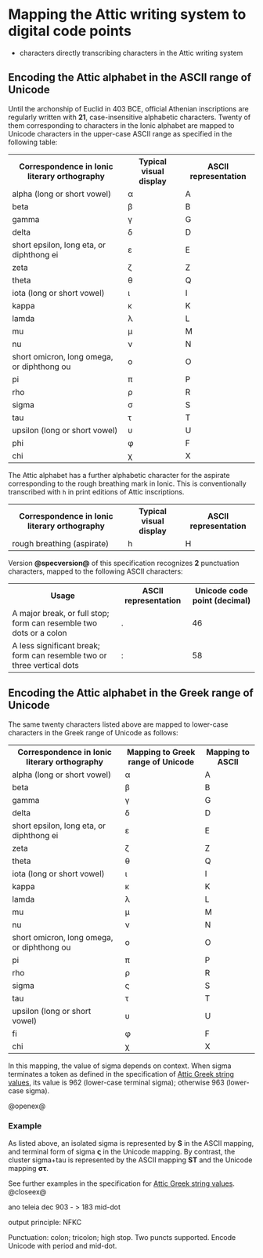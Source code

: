 # Mapping the Attic writing system to digital code points

- characters directly transcribing characters in the Attic writing system


## Encoding the Attic alphabet in the ASCII range of Unicode

Until the archonship of Euclid in 403 BCE, official Athenian inscriptions are regularly written with <strong concordion:assertEquals="countAlphas()">21</strong>, case-insensitive alphabetic characters.  Twenty of them corresponding to characters in the Ionic alphabet are mapped to Unicode characters in the upper-case ASCII range as specified in the following table:

<table concordion:execute="#result = asciiForU(#src)">

<tr>
  <th>Correspondence in Ionic literary orthography </th>
   <th concordion:set="#src">Typical visual display</th>
  <th concordion:assertEquals="#result">ASCII representation</th>
</tr>
<tr><td>alpha (long or short vowel)</td><td>α</td><td>A</td></tr>
<tr><td>beta</td><td>β</td><td>B</td></tr>
<tr><td>gamma</td><td>γ</td><td>G</td></tr>
<tr><td>delta</td><td>δ</td><td>D</td></tr>
<tr><td>short epsilon, long eta, or diphthong ei</td><td>ε</td><td>E</td></tr>
<tr><td>zeta</td><td>ζ</td><td>Z</td></tr>
<tr><td>theta</td><td>θ</td><td>Q</td></tr>
<tr><td>iota (long or short vowel)</td><td>ι</td><td>I</td></tr>
<tr><td>kappa</td><td>κ</td><td>K</td></tr>
<tr><td>lamda</td><td>λ</td><td>L</td></tr>
<tr><td>mu</td><td>μ</td><td>M</td></tr>
<tr><td>nu</td><td>ν</td><td>N</td></tr>
<tr><td>short omicron, long omega, or diphthong ou</td><td>ο</td><td>O</td></tr>
<tr><td>pi</td><td>π</td><td>P</td></tr>
<tr><td>rho</td><td>ρ</td><td>R</td></tr>
<tr><td>sigma</td><td>σ</td><td>S</td></tr>
<tr><td>tau</td><td>τ</td><td>T</td></tr>
<tr><td>upsilon (long or short vowel)</td><td>υ</td><td>U</td></tr>
<tr><td>phi</td><td>φ</td><td>F</td></tr>
<tr><td>chi</td><td>χ</td><td>X</td></tr>
</table>

The Attic alphabet has a further alphabetic character for the aspirate corresponding to the rough breathing mark in Ionic.  This is conventionally  transcribed with `h` in print editions of Attic inscriptions.

<table  concordion:execute="#result = getRoughBreathing()">
<tr>
  <th>Correspondence in Ionic literary orthography </th>
   <th >Typical visual display</th>
  <th concordion:assertEquals="#result">ASCII representation</th>
</tr>
<tr><td>rough breathing (aspirate)</td><td>h</td><td>H</td></tr>
</table>

Version <strong>@specversion@</strong> of this specification recognizes <strong concordion:assertEquals="countPuncts()">2</strong> punctuation characters, mapped to the following ASCII characters:

<table concordion:execute="#result = codePoint(#src)">

<tr>
  <th>Usage </th>
   <th concordion:set="#src">ASCII representation</th>
  <th concordion:assertEquals="#result">Unicode code point (decimal)</th>
</tr>
<tr><td>A major break, or full stop; form can resemble two dots or a colon</td><td>.</td><td>46</td></tr>
<tr><td>A less significant break; form can resemble two or three vertical dots </td><td>:</td><td>58</td></tr>
</table>





## Encoding the Attic alphabet in the Greek range of Unicode

The same twenty characters listed above are mapped to lower-case characters in the Greek range of Unicode as follows:

<table concordion:execute="#result = uForAscii(#src)">

<tr>
  <th>Correspondence in Ionic literary orthography </th>
  <th concordion:assertEquals="#result">Mapping to Greek range of Unicode</th>
   <th concordion:set="#src">Mapping to ASCII</th>

</tr>
<tr><td>alpha (long or short vowel)</td><td>α</td><td>A</td></tr>
<tr><td>beta</td><td>β</td><td>B</td></tr>
<tr><td>gamma</td><td>γ</td><td>G</td></tr>
<tr><td>delta</td><td>δ</td><td>D</td></tr>
<tr><td>short epsilon, long eta, or diphthong ei</td><td>ε</td><td>E</td></tr>
<tr><td>zeta</td><td>ζ</td><td>Z</td></tr>
<tr><td>theta</td><td>θ</td><td>Q</td></tr>
<tr><td>iota (long or short vowel)</td><td>ι</td><td>I</td></tr>
<tr><td>kappa</td><td>κ</td><td>K</td></tr>
<tr><td>lamda</td><td>λ</td><td>L</td></tr>
<tr><td>mu</td><td>μ</td><td>M</td></tr>
<tr><td>nu</td><td>ν</td><td>N</td></tr>
<tr><td>short omicron, long omega, or diphthong ou</td><td>ο</td><td>O</td></tr>
<tr><td>pi</td><td>π</td><td>P</td></tr>
<tr><td>rho</td><td>ρ</td><td>R</td></tr>
<tr><td>sigma</td><td>ς</td><td>S</td></tr>
<tr><td>tau</td><td>τ</td><td>T</td></tr>
<tr><td>upsilon (long or short vowel)</td><td>υ</td><td>U</td></tr>
<tr><td>fi</td><td>φ</td><td>F</td></tr>
<tr><td>chi</td><td>χ</td><td>X</td></tr>
</table>

In this mapping, the value of sigma depends on context.  When sigma terminates a token as defined in the specification of [Attic Greek string values](AtticString.html), its value is 962 (lower-case terminal sigma);  otherwise 963 (lower-case sigma).

@openex@

### Example

As listed above, an isolated sigma is represented by <strong concordion:set="#terminal">S</strong> in the ASCII mapping, and terminal form of sigma <strong concordion:assertEquals="uForAscii(#terminal)">ς</strong> in the Unicode mapping.  By contrast, the cluster sigma+tau is represented by the ASCII mapping <strong concordion:set="#medial">ST</strong> and the Unicode mapping <strong concordion:assertEquals="uForAscii(#medial)">στ</strong>.

See further examples in the specification for [Attic Greek string values](AtticString.html).
@closeex@




ano teleia dec 903 - > 183 mid-dot

output principle: NFKC



Punctuation:  colon; tricolon; high stop.  Two puncts supported.   Encode Unicode with period and mid-dot.
